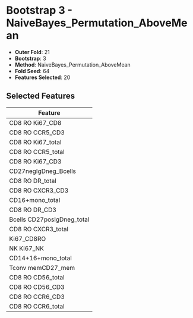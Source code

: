 # Bootstrap 3 - NaiveBayes_Permutation_AboveMean

- **Outer Fold**: 21
- **Bootstrap**: 3
- **Method**: NaiveBayes_Permutation_AboveMean
- **Fold Seed**: 64
- **Features Selected**: 20

## Selected Features

| Feature |
|---------|
| CD8 RO Ki67_CD8 |
| CD8 RO CCR5_CD3 |
| CD8 RO Ki67_total |
| CD8 RO CCR5_total |
| CD8  RO Ki67_CD3 |
| CD27negIgDneg_Bcells |
| CD8 RO DR_total |
| CD8 RO CXCR3_CD3 |
| CD16+mono_total |
| CD8 RO DR_CD3 |
| Bcells CD27posIgDneg_total |
| CD8 RO CXCR3_total |
| Ki67_CD8RO |
| NK Ki67_NK |
| CD14+16+mono_total |
| Tconv memCD27_mem |
| CD8 RO CD56_total |
| CD8 RO CD56_CD3 |
| CD8 RO CCR6_CD3 |
| CD8 RO CCR6_total |
